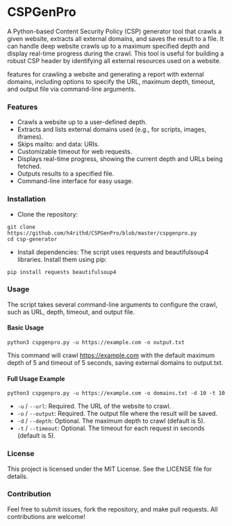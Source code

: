 # CSPGenPro

A Python-based Content Security Policy (CSP) generator tool that crawls a given website, extracts all external domains, and saves the result to a file. It can handle deep website crawls up to a maximum specified depth and display real-time progress during the crawl. This tool is useful for building a robust CSP header by identifying all external resources used on a website.

features for crawling a website and generating a report with external domains, including options to specify the URL, maximum depth, timeout, and output file via command-line arguments.

### Features
- Crawls a website up to a user-defined depth.
- Extracts and lists external domains used (e.g., for scripts, images, iframes).
- Skips mailto: and data: URIs.
- Customizable timeout for web requests.
- Displays real-time progress, showing the current depth and URLs being fetched.
- Outputs results to a specified file.
- Command-line interface for easy usage.

### Installation
* Clone the repository:
```
git clone https://github.com/h4rithd/CSPGenPro/blob/master/cspgenpro.py
cd csp-generator
```
* Install dependencies: The script uses requests and beautifulsoup4 libraries. Install them using pip:
```
pip install requests beautifulsoup4
```

### Usage
The script takes several command-line arguments to configure the crawl, such as URL, depth, timeout, and output file.

#### Basic Usage
```
python3 cspgenpro.py -u https://example.com -o output.txt
```
This command will crawl https://example.com with the default maximum depth of 5 and timeout of 5 seconds, saving external domains to output.txt.

#### Full Usage Example
```
python3 cspgenpro.py -u https://example.com -o domains.txt -d 10 -t 10
```

* `-u` / `--url`: Required. The URL of the website to crawl.
* `-o` / `--output`: Required. The output file where the result will be saved.
* `-d` / `--depth`: Optional. The maximum depth to crawl (default is 5).
* `-t` / `--timeout`: Optional. The timeout for each request in seconds (default is 5).

### License

This project is licensed under the MIT License. See the LICENSE file for details.

### Contribution

Feel free to submit issues, fork the repository, and make pull requests. All contributions are welcome!
